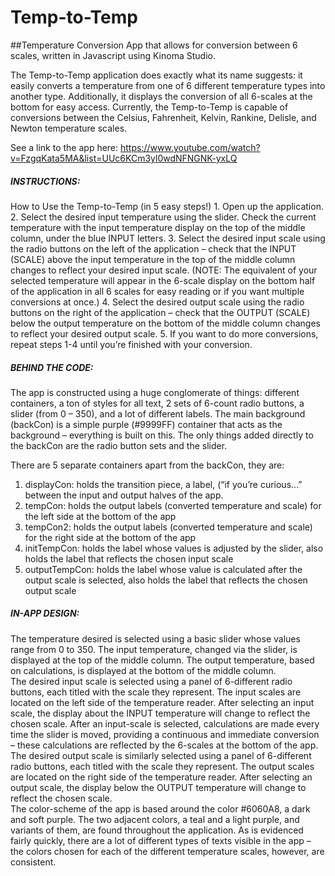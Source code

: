 # Temp-to-Temp
##Temperature Conversion App that allows for conversion between 6 scales, written in Javascript using Kinoma Studio. 

The Temp-to-Temp application does exactly what its name suggests: it easily converts a temperature from one of 6 different temperature types into another type. Additionally, it displays the conversion of all 6-scales at the bottom for easy access. Currently, the Temp-to-Temp is capable of conversions between the Celsius, Fahrenheit, Kelvin, Rankine, Delisle, and Newton temperature scales. 

See a link to the app here: https://www.youtube.com/watch?v=FzgqKata5MA&list=UUc6KCm3yl0wdNFNGNK-yxLQ

<h5>INSTRUCTIONS:</h5>
How to Use the Temp-to-Temp (in 5 easy steps!)
1. Open up the application.
2. Select the desired input temperature using the slider. Check the current temperature with the input temperature display on the top of the middle column, under the blue INPUT letters.
3. Select the desired input scale using the radio buttons on the left of the application – check that the INPUT (SCALE) above the input temperature in the top of the middle column changes to reflect your desired input scale.
(NOTE: The equivalent of your selected temperature will appear in the 6-scale display on the bottom half of the application in all 6 scales for easy reading or if you want multiple conversions at once.)
4. Select the desired output scale using the radio buttons on the right of the application – check that the OUTPUT (SCALE) below the output temperature on the bottom of the middle column changes to reflect your desired output scale.
5. If you want to do more conversions, repeat steps 1-4 until you’re finished with your conversion. 

<h5>BEHIND THE CODE:</h5>
The app is constructed using a huge conglomerate of things: different containers, a ton of styles for all text, 2 sets of 6-count radio buttons, a slider (from 0 – 350), and a lot of different labels. The main background (backCon) is a simple purple (#9999FF) container that acts as the background – everything is built on this. The only things added directly to the backCon are the radio button sets and the slider. 

There are 5 separate containers apart from the backCon, they are:
1.	displayCon: holds the transition piece, a label, (“if you’re curious…” between the input and output halves of the app.
2.	tempCon: holds the output labels (converted temperature and scale) for the left side at the bottom of the app
3.	tempCon2: holds the output labels (converted temperature and scale) for the right side at the bottom of the app
4.	initTempCon: holds the label whose values is adjusted by the slider, also holds the label that reflects the chosen input scale
5.	outputTempCon: holds the label whose value is calculated after the output scale is selected, also holds the label that reflects the chosen output scale

<h5> IN-APP DESIGN: </h5>
The temperature desired is selected using a basic slider whose values range from 0 to 350. The input temperature, changed via the slider, is displayed at the top of the middle column. The output temperature, based on calculations, is displayed at the bottom of the middle column. <br>
	The desired input scale is selected using a panel of 6-different radio buttons, each titled with the scale they represent. The input scales are located on the left side of the temperature reader. After selecting an input scale, the display about the INPUT temperature will change to reflect the chosen scale. After an input-scale is selected, calculations are made every time the slider is moved, providing a continuous and immediate conversion – these calculations are reflected by the 6-scales at the bottom of the app. <br>
	The desired output scale is similarly selected using a panel of 6-different radio buttons, each titled with the scale they represent. The output scales are located on the right side of the temperature reader. After selecting an output scale, the display below the OUTPUT temperature will change to reflect the chosen scale. <br>
	The color-scheme of the app is based around the color #6060A8, a dark and soft purple. The two adjacent colors, a teal and a light purple, and variants of them, are found throughout the application. As is evidenced fairly quickly, there are a lot of different types of texts visible in the app – the colors chosen for each of the different temperature scales, however, are consistent.


